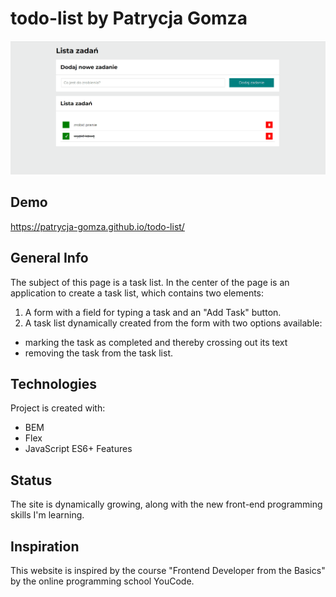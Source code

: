 # todo-list by Patrycja Gomza
![gif](https://github.com/patrycja-gomza/todo-list/blob/main/gif/Animation%20todo-list.gif?raw=true)

## Demo
https://patrycja-gomza.github.io/todo-list/

## General Info
The subject of this page is a task list. In the center of the page is an application to create a task list, which contains two elements: 
1. A form with a field for typing a task and an "Add Task" button.
2. A task list dynamically created from the form with two options available: 
- marking the task as completed and thereby crossing out its text
- removing the task from the task list. 
## Technologies
Project is created with:
- BEM
- Flex
- JavaScript ES6+ Features
## Status
The site is dynamically growing, along with the new front-end programming skills I'm learning.
## Inspiration
This website is inspired by the course "Frontend Developer from the Basics" by the online programming school YouCode.


